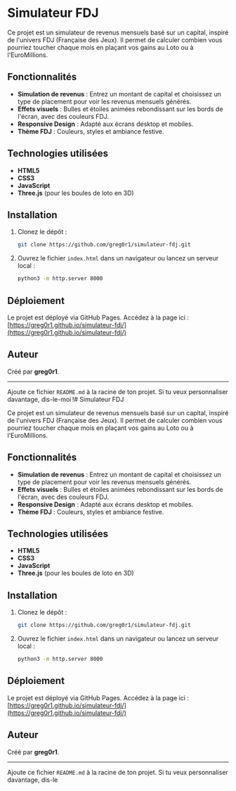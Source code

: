 # Simulateur FDJ

Ce projet est un simulateur de revenus mensuels basé sur un capital, inspiré de l'univers FDJ (Française des Jeux). Il permet de calculer combien vous pourriez toucher chaque mois en plaçant vos gains au Loto ou à l'EuroMillions.

## Fonctionnalités

- **Simulation de revenus** : Entrez un montant de capital et choisissez un type de placement pour voir les revenus mensuels générés.
- **Effets visuels** : Bulles et étoiles animées rebondissant sur les bords de l'écran, avec des couleurs FDJ.
- **Responsive Design** : Adapté aux écrans desktop et mobiles.
- **Thème FDJ** : Couleurs, styles et ambiance festive.

## Technologies utilisées

- **HTML5**
- **CSS3**
- **JavaScript**
- **Three.js** (pour les boules de loto en 3D)

## Installation

1. Clonez le dépôt :
   ```bash
   git clone https://github.com/greg0r1/simulateur-fdj.git
   ```
2. Ouvrez le fichier `index.html` dans un navigateur ou lancez un serveur local :
   ```bash
   python3 -m http.server 8000
   ```

## Déploiement

Le projet est déployé via GitHub Pages. Accédez à la page ici :
[https://greg0r1.github.io/simulateur-fdj/](https://greg0r1.github.io/simulateur-fdj/)

## Auteur

Créé par **greg0r1**.

---

Ajoute ce fichier `README.md` à la racine de ton projet. Si tu veux personnaliser davantage, dis-le-moi !# Simulateur FDJ

Ce projet est un simulateur de revenus mensuels basé sur un capital, inspiré de l'univers FDJ (Française des Jeux). Il permet de calculer combien vous pourriez toucher chaque mois en plaçant vos gains au Loto ou à l'EuroMillions.

## Fonctionnalités

- **Simulation de revenus** : Entrez un montant de capital et choisissez un type de placement pour voir les revenus mensuels générés.
- **Effets visuels** : Bulles et étoiles animées rebondissant sur les bords de l'écran, avec des couleurs FDJ.
- **Responsive Design** : Adapté aux écrans desktop et mobiles.
- **Thème FDJ** : Couleurs, styles et ambiance festive.

## Technologies utilisées

- **HTML5**
- **CSS3**
- **JavaScript**
- **Three.js** (pour les boules de loto en 3D)

## Installation

1. Clonez le dépôt :
   ```bash
   git clone https://github.com/greg0r1/simulateur-fdj.git
   ```
2. Ouvrez le fichier `index.html` dans un navigateur ou lancez un serveur local :
   ```bash
   python3 -m http.server 8000
   ```

## Déploiement

Le projet est déployé via GitHub Pages. Accédez à la page ici :
[https://greg0r1.github.io/simulateur-fdj/](https://greg0r1.github.io/simulateur-fdj/)

## Auteur

Créé par **greg0r1**.

---

Ajoute ce fichier `README.md` à la racine de ton projet. Si tu veux personnaliser davantage, dis-le
